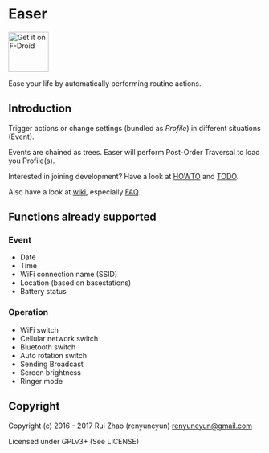 Easer
=======
[<img src="https://f-droid.org/badge/get-it-on.png"
      alt="Get it on F-Droid"
      height="80">](https://f-droid.org/app/ryey.easer)

Ease your life by automatically performing routine actions.

Introduction
-----
Trigger actions or change settings (bundled as *Profile*) in different situations (Event).

Events are chained as trees. Easer will perform Post-Order Traversal to load you Profile(s).

Interested in joining development? Have a look at [HOWTO](HOWTO.en.md) and [TODO](TODO.en.md).

Also have a look at [wiki](https://github.com/renyuneyun/Easer/wiki), especially [FAQ](https://github.com/renyuneyun/Easer/wiki/FAQ).

Functions already supported
--------
### Event
* Date
* Time
* WiFi connection name (SSID)
* Location (based on basestations)
* Battery status

### Operation
* WiFi switch
* Cellular network switch
* Bluetooth switch
* Auto rotation switch
* Sending Broadcast
* Screen brightness
* Ringer mode

Copyright
------
Copyright (c) 2016 - 2017 Rui Zhao (renyuneyun) <renyuneyun@gmail.com>

Licensed under GPLv3+ (See LICENSE)

